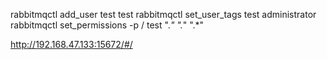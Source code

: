 rabbitmqctl add_user test test
rabbitmqctl set_user_tags test administrator
rabbitmqctl set_permissions -p / test ".*" ".*" ".*"


http://192.168.47.133:15672/#/